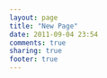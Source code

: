 ```yaml
---
layout: page
title: "New Page"
date: 2011-09-04 23:54
comments: true
sharing: true
footer: true
---
```

